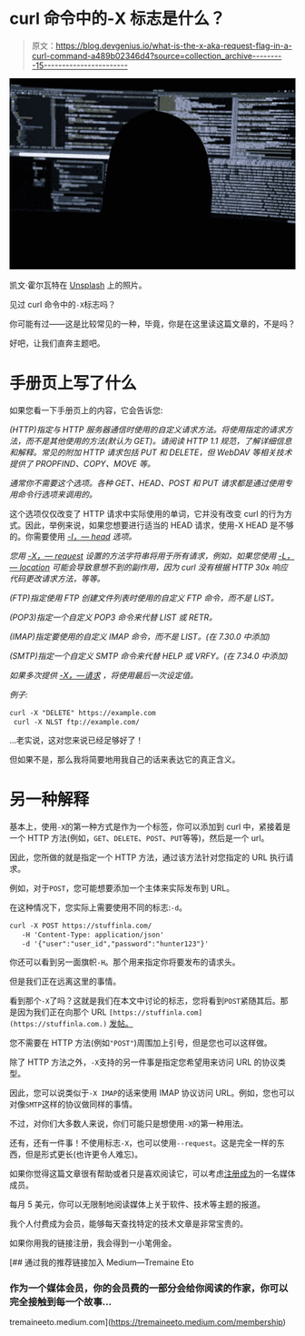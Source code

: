 # curl 命令中的-X 标志是什么？

> 原文：<https://blog.devgenius.io/what-is-the-x-aka-request-flag-in-a-curl-command-a489b02346d4?source=collection_archive---------15----------------------->

![](img/bc4f31181b10b289e9e3937f309b8326.png)

凯文·霍尔瓦特在 [Unsplash](https://unsplash.com/photos/Pyjp2zmxuLk) 上的照片。

见过 curl 命令中的`-X`标志吗？

你可能有过——这是比较常见的一种，毕竟，你是在这里读这篇文章的，不是吗？

好吧，让我们直奔主题吧。

# 手册页上写了什么

如果您看一下手册页上的内容，它会告诉您:

*(HTTP)指定与 HTTP 服务器通信时使用的自定义请求方法。将使用指定的请求方法，而不是其他使用的方法(默认为 GET)。请阅读 HTTP 1.1 规范，了解详细信息和解释。常见的附加 HTTP 请求包括 PUT 和 DELETE，但 WebDAV 等相关技术提供了 PROPFIND、COPY、MOVE 等。*

*通常你不需要这个选项。各种 GET、HEAD、POST 和 PUT 请求都是通过使用专用命令行选项来调用的。*

这个选项仅仅改变了 HTTP 请求中实际使用的单词，它并没有改变 curl 的行为方式。因此，举例来说，如果您想要进行适当的 HEAD 请求，使用-X HEAD 是不够的。你需要使用 [*-I，— head*](https://curl.se/docs/manpage.html#-I) *选项。*

*您用* [*-X，— request*](https://curl.se/docs/manpage.html#-X) *设置的方法字符串将用于所有请求，例如，如果您使用* [*-L，— location*](https://curl.se/docs/manpage.html#-L) *可能会导致意想不到的副作用，因为 curl 没有根据 HTTP 30x 响应代码更改请求方法，等等。*

*(FTP)指定使用 FTP 创建文件列表时使用的自定义 FTP 命令，而不是 LIST。*

*(POP3)指定一个自定义 POP3 命令来代替 LIST 或 RETR。*

*(IMAP)指定要使用的自定义 IMAP 命令，而不是 LIST。(在 7.30.0 中添加)*

*(SMTP)指定一个自定义 SMTP 命令来代替 HELP 或 VRFY。(在 7.34.0 中添加)*

*如果多次提供* [*-X，—请求*](https://curl.se/docs/manpage.html#-X) *，将使用最后一次设定值。*

*例子:*

```
curl -X "DELETE" https://example.com
 curl -X NLST ftp://example.com/
```

…老实说，这对您来说已经足够好了！

但如果不是，那么我将简要地用我自己的话来表达它的真正含义。

# 另一种解释

基本上，使用`-X`的第一种方式是作为一个标签，你可以添加到 curl 中，紧接着是一个 HTTP 方法(例如，`GET`、`DELETE`、`POST`、`PUT`等等)，然后是一个 url。

因此，您所做的就是指定一个 HTTP 方法，通过该方法针对您指定的 URL 执行请求。

例如，对于`POST`，您可能想要添加一个主体来实际发布到 URL。

在这种情况下，您实际上需要使用不同的标志:`-d`。

```
curl -X POST https://stuffinla.com/
   -H 'Content-Type: application/json'
   -d '{"user":"user_id","password":"hunter123"}'
```

你还可以看到另一面旗帜`-H`。那个用来指定你将要发布的请求头。

但是我们正在远离这里的事情。

看到那个`-X`了吗？这就是我们在本文中讨论的标志，您将看到`POST`紧随其后。那是因为我们正在向那个 URL `[https://stuffinla.com](https://stuffinla.com.)` [发帖。](https://stuffinla.com.)

您不需要在 HTTP 方法(例如`"POST"`)周围加上引号，但是您也可以这样做。

除了 HTTP 方法之外，`-X`支持的另一件事是指定您希望用来访问 URL 的协议类型。

因此，您可以说类似于`-X IMAP`的话来使用 IMAP 协议访问 URL。例如，您也可以对像`SMTP`这样的协议做同样的事情。

不过，对你们大多数人来说，你们可能只是想使用`-X`的第一种用法。

还有，还有一件事！不使用标志`-X`，也可以使用`--request`。这是完全一样的东西，但是形式更长(也许更令人难忘)。

如果你觉得这篇文章很有帮助或者只是喜欢阅读它，可以考虑[注册成为](https://tremaineeto.medium.com/membership)的一名媒体成员。

每月 5 美元，你可以无限制地阅读媒体上关于软件、技术等主题的报道。

我个人付费成为会员，能够每天查找特定的技术文章是非常宝贵的。

如果你用我的链接注册，我会得到一小笔佣金。

[](https://tremaineeto.medium.com/membership) [## 通过我的推荐链接加入 Medium—Tremaine Eto

### 作为一个媒体会员，你的会员费的一部分会给你阅读的作家，你可以完全接触到每一个故事…

tremaineeto.medium.com](https://tremaineeto.medium.com/membership)